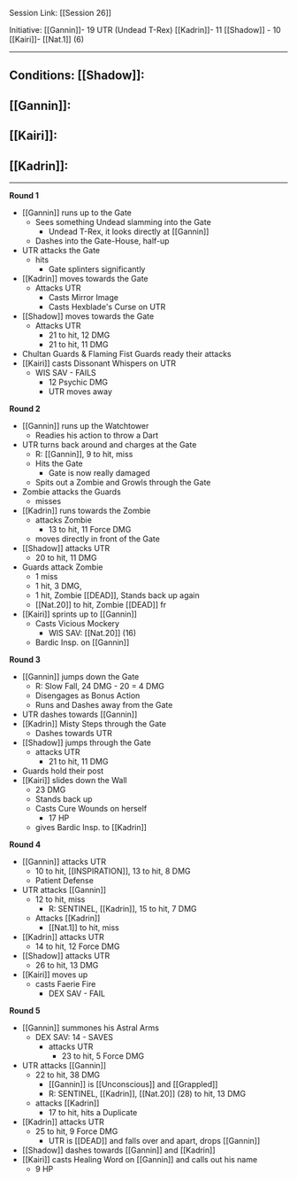 Session Link:
[[Session 26]]

   

Initiative:
[[Gannin]]- 19
UTR (Undead T-Rex)
[[Kadrin]]- 11
[[Shadow]] - 10
[[Kairi]]- [[Nat.1]] (6)

---
Conditions:
[[Shadow]]:
- 

[[Gannin]]:
- 

[[Kairi]]:
- 

[[Kadrin]]:
- 
---
**Round 1**
- [[Gannin]] runs up to the Gate
	- Sees something Undead slamming into the Gate
		- Undead T-Rex, it looks directly at [[Gannin]]
	- Dashes into the Gate-House, half-up
- UTR attacks the Gate
	- hits
		- Gate splinters significantly
- [[Kadrin]] moves towards the Gate
	- Attacks UTR
		- Casts Mirror Image
		- Casts Hexblade's Curse on UTR
- [[Shadow]] moves towards the Gate
	- Attacks UTR
		- 21 to hit, 12 DMG
		- 21 to hit, 11 DMG
- Chultan Guards & Flaming Fist Guards ready their attacks
- [[Kairi]] casts Dissonant Whispers on UTR
	- WIS SAV - FAILS
		- 12 Psychic DMG
		- UTR moves away

**Round 2**
- [[Gannin]] runs up the Watchtower
	- Readies his action to throw a Dart
- UTR turns back around and charges at the Gate
	- R: [[Gannin]], 9 to hit, miss
	- Hits the Gate
		- Gate is now really damaged
	- Spits out a Zombie and Growls through the Gate
- Zombie attacks the Guards
	- misses
- [[Kadrin]] runs towards the Zombie
	- attacks Zombie
		- 13 to hit, 11 Force DMG
	- moves directly in front of the Gate
- [[Shadow]] attacks UTR
	- 20 to hit, 11 DMG
- Guards attack Zombie
	- 1 miss
	- 1 hit, 3 DMG, 
	- 1 hit, Zombie [[DEAD]], Stands back up again
	- [[Nat.20]] to hit, Zombie [[DEAD]] fr
- [[Kairi]] sprints up to [[Gannin]]
	- Casts Vicious Mockery
		- WIS SAV: [[Nat.20]] (16)
	- Bardic Insp. on [[Gannin]]

**Round 3**
- [[Gannin]] jumps down the Gate
	- R: Slow Fall, 24 DMG - 20 = 4 DMG
	- Disengages as Bonus Action
	- Runs and Dashes away from the Gate
- UTR dashes towards [[Gannin]]
- [[Kadrin]] Misty Steps through the Gate
	- Dashes towards UTR
- [[Shadow]] jumps through the Gate
	- attacks UTR
		- 21 to hit, 11 DMG
- Guards hold their post
- [[Kairi]] slides down the Wall
	- 23 DMG
	- Stands back up
	- Casts Cure Wounds on herself
		- 17 HP
	- gives Bardic Insp. to [[Kadrin]]

**Round 4**
- [[Gannin]] attacks UTR
	- 10 to hit, [[INSPIRATION]], 13 to hit, 8 DMG
	- Patient Defense
- UTR attacks [[Gannin]]
	- 12 to hit, miss
		- R: SENTINEL, [[Kadrin]], 15 to hit, 7 DMG
	- Attacks [[Kadrin]]
		- [[Nat.1]] to hit, miss
- [[Kadrin]] attacks UTR
	- 14 to hit, 12 Force DMG
- [[Shadow]] attacks UTR
	- 26 to hit, 13 DMG
- [[Kairi]] moves up
	- casts Faerie Fire
		- DEX SAV - FAIL

**Round 5**
- [[Gannin]] summones his Astral Arms
	- DEX SAV: 14 - SAVES
		- attacks UTR
			- 23 to hit, 5 Force DMG
- UTR attacks [[Gannin]]
	- 22 to hit, 38 DMG
		- [[Gannin]] is [[Unconscious]] and [[Grappled]]
		- R: SENTINEL, [[Kadrin]], [[Nat.20]] (28) to hit, 13 DMG
	- attacks [[Kadrin]]
		- 17 to hit, hits a Duplicate
- [[Kadrin]] attacks UTR
	- 25 to hit, 9 Force DMG
		- UTR is [[DEAD]] and falls over and apart, drops [[Gannin]]
- [[Shadow]] dashes towards [[Gannin]] and [[Kadrin]]
- [[Kairi]] casts Healing Word on [[Gannin]] and calls out his name
	- 9 HP